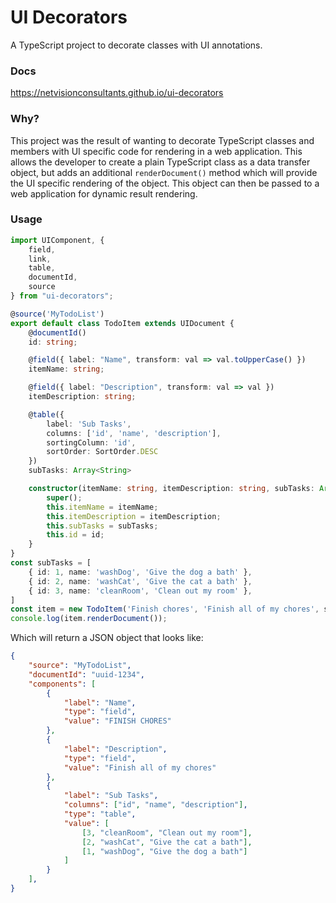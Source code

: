 # UI Decorators

A TypeScript project to decorate classes with UI annotations.

### Docs
https://netvisionconsultants.github.io/ui-decorators

### Why?

This project was the result of wanting to decorate TypeScript classes and members with UI specific code for rendering in a web application. This allows the developer to create a plain TypeScript class as a data transfer object, but adds an additional `renderDocument()` method which will provide the UI specific rendering of the object. This object can then be passed to a web application for dynamic result rendering.


### Usage

```typescript
import UIComponent, {
    field,
    link,
    table,
    documentId,
    source
} from "ui-decorators";

@source('MyTodoList')
export default class TodoItem extends UIDocument {
    @documentId()
    id: string;

    @field({ label: "Name", transform: val => val.toUpperCase() })
    itemName: string;

    @field({ label: "Description", transform: val => val })
    itemDescription: string;

    @table({
        label: 'Sub Tasks',
        columns: ['id', 'name', 'description'],
        sortingColumn: 'id',
        sortOrder: SortOrder.DESC
    })
    subTasks: Array<String>

    constructor(itemName: string, itemDescription: string, subTasks: Array<String>, id: string) {
        super();
        this.itemName = itemName;
        this.itemDescription = itemDescription;
        this.subTasks = subTasks;
        this.id = id;
    }
}
const subTasks = [
    { id: 1, name: 'washDog', 'Give the dog a bath' },
    { id: 2, name: 'washCat', 'Give the cat a bath' },
    { id: 3, name: 'cleanRoom', 'Clean out my room' },
]
const item = new TodoItem('Finish chores', 'Finish all of my chores', subTasks, 'uuid-1234');
console.log(item.renderDocument());
```

Which will return a JSON object that looks like:

```json
{
    "source": "MyTodoList",
    "documentId": "uuid-1234",
    "components": [
        {
            "label": "Name",
            "type": "field",
            "value": "FINISH CHORES"
        },
        {
            "label": "Description",
            "type": "field",
            "value": "Finish all of my chores"
        },
        {
            "label": "Sub Tasks",
            "columns": ["id", "name", "description"],
            "type": "table",
            "value": [
                [3, "cleanRoom", "Clean out my room"],
                [2, "washCat", "Give the cat a bath"],
                [1, "washDog", "Give the dog a bath"]
            ]
        }
    ],
}
```
